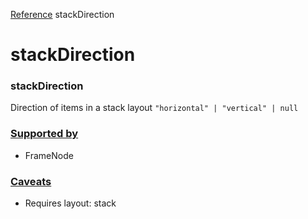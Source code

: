 [Reference](https://www.framer.com/developers/reference)
stackDirection
# stackDirection
### stackDirection
Direction of items in a stack layout
`"horizontal" | "vertical" | null`
### [Supported by](https://www.framer.com/developers/reference/plugins-traits-stack-direction#supported-by)
  * FrameNode


### [Caveats](https://www.framer.com/developers/reference/plugins-traits-stack-direction#caveats)
  * Requires layout: stack


